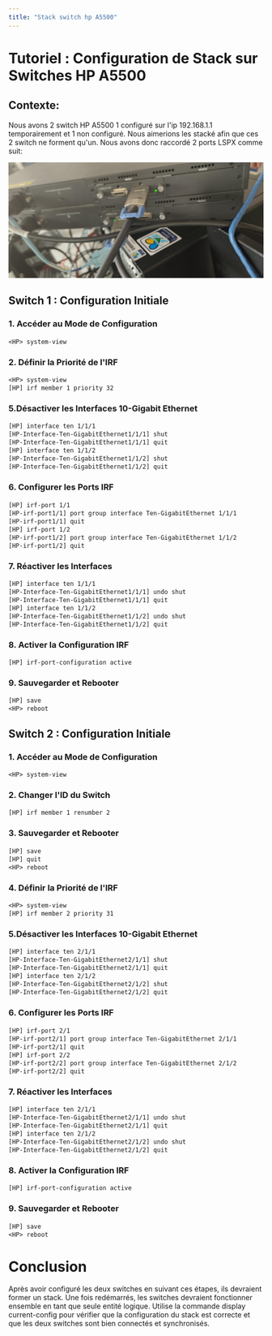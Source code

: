 ```yaml
---
title: "Stack switch hp A5500"
---
```

 
# Tutoriel : Configuration de Stack sur Switches HP A5500
 
## Contexte:
Nous avons 2 switch HP A5500 1 configuré sur l'ip 192.168.1.1 temporairement et 1 non configuré.
Nous aimerions les stacké afin que ces 2 switch ne forment qu'un. Nous avons donc raccordé 2 ports LSPX comme suit:

![Raccordement](images/switch.jpg)
 
## Switch 1 : Configuration Initiale
 
### 1. Accéder au Mode de Configuration
 
```plaintext
<HP> system-view
```
 
### 2. Définir la Priorité de l'IRF
```plaintext
<HP> system-view
[HP] irf member 1 priority 32
```
 
 
### 5.Désactiver les Interfaces 10-Gigabit Ethernet
 
```plaintext
[HP] interface ten 1/1/1
[HP-Interface-Ten-GigabitEthernet1/1/1] shut
[HP-Interface-Ten-GigabitEthernet1/1/1] quit
[HP] interface ten 1/1/2
[HP-Interface-Ten-GigabitEthernet1/1/2] shut
[HP-Interface-Ten-GigabitEthernet1/1/2] quit
```
 
### 6. Configurer les Ports IRF
 
```plaintext
[HP] irf-port 1/1
[HP-irf-port1/1] port group interface Ten-GigabitEthernet 1/1/1
[HP-irf-port1/1] quit
[HP] irf-port 1/2
[HP-irf-port1/2] port group interface Ten-GigabitEthernet 1/1/2
[HP-irf-port1/2] quit
```
 
### 7. Réactiver les Interfaces
 
```plaintext
[HP] interface ten 1/1/1
[HP-Interface-Ten-GigabitEthernet1/1/1] undo shut
[HP-Interface-Ten-GigabitEthernet1/1/1] quit
[HP] interface ten 1/1/2
[HP-Interface-Ten-GigabitEthernet1/1/2] undo shut
[HP-Interface-Ten-GigabitEthernet1/1/2] quit
```
 
### 8. Activer la Configuration IRF
 
```plaintext
[HP] irf-port-configuration active
```
 
### 9. Sauvegarder et Rebooter
 
```plaintext
[HP] save
<HP> reboot
```
 
## Switch 2 : Configuration Initiale
 
### 1. Accéder au Mode de Configuration
 
```plaintext
<HP> system-view
```
### 2. Changer l'ID du Switch
```plaintext
[HP] irf member 1 renumber 2
```
 
### 3. Sauvegarder et Rebooter
```plaintext
[HP] save
[HP] quit
<HP> reboot
```
 
### 4. Définir la Priorité de l'IRF
```plaintext
<HP> system-view
[HP] irf member 2 priority 31
```
 
 
### 5.Désactiver les Interfaces 10-Gigabit Ethernet
 
```plaintext
[HP] interface ten 2/1/1
[HP-Interface-Ten-GigabitEthernet2/1/1] shut
[HP-Interface-Ten-GigabitEthernet2/1/1] quit
[HP] interface ten 2/1/2
[HP-Interface-Ten-GigabitEthernet2/1/2] shut
[HP-Interface-Ten-GigabitEthernet2/1/2] quit
```
 
### 6. Configurer les Ports IRF
 
```plaintext
[HP] irf-port 2/1
[HP-irf-port2/1] port group interface Ten-GigabitEthernet 2/1/1
[HP-irf-port2/1] quit
[HP] irf-port 2/2
[HP-irf-port2/2] port group interface Ten-GigabitEthernet 2/1/2
[HP-irf-port2/2] quit
```
 
### 7. Réactiver les Interfaces
 
```plaintext
[HP] interface ten 2/1/1
[HP-Interface-Ten-GigabitEthernet2/1/1] undo shut
[HP-Interface-Ten-GigabitEthernet2/1/1] quit
[HP] interface ten 2/1/2
[HP-Interface-Ten-GigabitEthernet2/1/2] undo shut
[HP-Interface-Ten-GigabitEthernet2/1/2] quit
```
 
### 8. Activer la Configuration IRF
 
```plaintext
[HP] irf-port-configuration active
```
 
### 9. Sauvegarder et Rebooter
 
```plaintext
[HP] save
<HP> reboot
```
 
 
# Conclusion
 
Après avoir configuré les deux switches en suivant ces étapes, ils devraient former un stack. Une fois redémarrés, les switches devraient fonctionner ensemble en tant que seule entité logique. Utilise la commande display current-config pour vérifier que la configuration du stack est correcte et que les deux switches sont bien connectés et synchronisés.